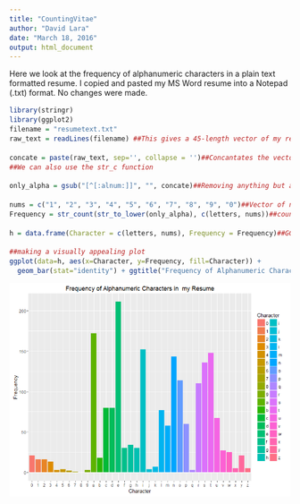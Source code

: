 ```yaml
---
title: "CountingVitae"
author: "David Lara"
date: "March 18, 2016"
output: html_document
---
```

Here we look at the frequency of alphanumeric characters in a plain text formatted resume. I copied and pasted my MS Word resume into a Notepad (.txt) format. No changes were made. 

```r
library(stringr)
library(ggplot2)
filename = "resumetext.txt"
raw_text = readLines(filename) ##This gives a 45-length vector of my resume, i.e. my resume was 45 lines long in plain text format

concate = paste(raw_text, sep='', collapse = '')##Concantates the vector into one line
##We can also use the str_c function

only_alpha = gsub("[^[:alnum:]]", "", concate)##Removing anything but alpha-numeric characters

nums = c("1", "2", "3", "4", "5", "6", "7", "8", "9", "0")##Vector of numbers
Frequency = str_count(str_to_lower(only_alpha), c(letters, nums))##counting the number of each letter and numbers, str_to_lower converts everything to lowercase

h = data.frame(Character = c(letters, nums), Frequency = Frequency)##GGplot is weird in how it requies its data so this just converts the data into a neccessary dataframe

##making a visually appealing plot
ggplot(data=h, aes(x=Character, y=Frequency, fill=Character)) + 
  geom_bar(stat="identity") + ggtitle("Frequency of Alphanumeric Characters in  my Resume")
```

![plot of chunk plot](figure/ResumeFreqChar.png)
